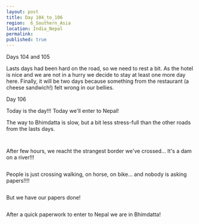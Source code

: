 ```yaml
---
layout: post
title: Day 104_to_106
region:  6_Southern_Asia
location: India_Nepal
permalink: 
published: true
---
```

Days 104 and 105

Lasts days had been hard on the road, so we need to rest a bit. As the hotel is nice and we are not in a hurry we decide to stay at least one more day here. Finally, it will be two days because something from the restaurant (a cheese sandwich!) felt wrong in our bellies.

Day 106

Today is the day!!! Today we'll enter to Nepal!

The way to Bhimdatta is slow, but a bit less stress-full than the other roads from the lasts days.

<p><a
href="https://lh3.googleusercontent.com/Z8vAZOqiG9uXZrf-I_o5Js2MRP-Zgt2bXTcld4_b1RGfoTa5KdksxGBkJv1-dc3e_jdF_BxC8zvP73A8ovM8nBGi397RP4ZJpDNipWp5G6-_Z3XZ_sPOuFG1uNKbdp83h2w9z0EzwUqyzw6uH8JWklPJyFAAK4k-OKVDplCzdXigbhIeSq2Q0kcfZpFho8u7q1ahE4QAofyA7LVXVo6betP_cvWTTmHtvhvzebs6QlavGpBc_bwzlygnmZQxw32ZXcbS4Fu9Lx9SNLfde8-CR8lp8UYksxhEBoPPXGcs3EXc7lWQo0ahpbMAM0X3OU7BZZBpo7nPaswkxo_1MHmcNnsZCV7Z2Eh_BGD1qc--PSwTDrygnzfNo2gl2Tpj18ZUEwZG3My8qGI2PCWzh1PEIlgewLkC91KTMtAj13CqtXrhwLnEGYbGKXPHYYOLOV5LtHQXFlIEXvO1xly_BWUUmqcBMOlQNfKxQs9sgCxa7mdB6JaK9Bzf0P0gRq3wbKayjbzotOoocWb5eGaKWS6OL4C1YuZq47MNk9b8_tFLbvj-i4-1PfkD6MBJr4V9D9Tf33tz0V8mbyEyooLhC3te3CjIa6hHYMQGfKa3tMnQjGgSiRFQn9IgK_JFXTIv_Ym506hTFcxW9eSZCvI4IwdTHW8V1pgd1WyhpnLhShz2ZXlJyda60JylTeD3pg=w836-h627-no"><img 
src="https://lh3.googleusercontent.com/Z8vAZOqiG9uXZrf-I_o5Js2MRP-Zgt2bXTcld4_b1RGfoTa5KdksxGBkJv1-dc3e_jdF_BxC8zvP73A8ovM8nBGi397RP4ZJpDNipWp5G6-_Z3XZ_sPOuFG1uNKbdp83h2w9z0EzwUqyzw6uH8JWklPJyFAAK4k-OKVDplCzdXigbhIeSq2Q0kcfZpFho8u7q1ahE4QAofyA7LVXVo6betP_cvWTTmHtvhvzebs6QlavGpBc_bwzlygnmZQxw32ZXcbS4Fu9Lx9SNLfde8-CR8lp8UYksxhEBoPPXGcs3EXc7lWQo0ahpbMAM0X3OU7BZZBpo7nPaswkxo_1MHmcNnsZCV7Z2Eh_BGD1qc--PSwTDrygnzfNo2gl2Tpj18ZUEwZG3My8qGI2PCWzh1PEIlgewLkC91KTMtAj13CqtXrhwLnEGYbGKXPHYYOLOV5LtHQXFlIEXvO1xly_BWUUmqcBMOlQNfKxQs9sgCxa7mdB6JaK9Bzf0P0gRq3wbKayjbzotOoocWb5eGaKWS6OL4C1YuZq47MNk9b8_tFLbvj-i4-1PfkD6MBJr4V9D9Tf33tz0V8mbyEyooLhC3te3CjIa6hHYMQGfKa3tMnQjGgSiRFQn9IgK_JFXTIv_Ym506hTFcxW9eSZCvI4IwdTHW8V1pgd1WyhpnLhShz2ZXlJyda60JylTeD3pg=w836-h627-no" class="oversize" alt=""></a></p>

<p><a
href="https://lh3.googleusercontent.com/ppEIFk0z1ZY-eH1UvhrKscHiQbk7C3bwc9DOVOEZVTczkLHXShzvrgay9j3g_z0xAp8Fk4S9MF2l4L8qppNjqRYCehzESFz6ZG2NUOKM4zEyqbIgeY11oVqtdzmGcs7vFsNCs_ELuoEEoleXnKdOV2IGF12CSfxmSLa7YaJfjs3zSH65GXNPMImH7rVPgNeiBdHODjmdfl1pc1d5akGaXpykp-XNfuAuDn8UqLOoDxfRPAQ7EmF9L2YEMDFiugaTJV-xCSLwq8YebtAQN5kU9LMLL2wRaDMaVA1ZrzCXwhR9kXafKOJoh6_-vtv0afNQCP2xi3RahHQq2HajSTiG1XztF1S2jcfKcGSyC_dX9Q8ZuQncFi-RmofBAGkaicN3kgB9mCUvadyAp3PIN6k25aXyoNIso80x3WwxNZ4wbsXcaz8ujIV3T5pBi5WFr2Z1L-AWNl8RGD36fzxnxp9rTzL-yj7VmsWCX2EtDvSnI7A4ntgMQUIyL7n79HafZsJQzP9BncVutsFvxblBGvfCt7qUbyOfynt3jnUtXGmIU1JASDeq1S5PTCvG-dc6PKKHNoG3cbqzNS6iVqY9xBdF30DeOqr4bztbtqRsj27ngkwe6JXarO3TYwIimUK-HJb29YgnA_66Z8PEEsU87PgxIrDL3u3ccP0jhMNp23NM5M_Dn_VCh02EKqF7LQ=w836-h627-no"><img 
src="https://lh3.googleusercontent.com/ppEIFk0z1ZY-eH1UvhrKscHiQbk7C3bwc9DOVOEZVTczkLHXShzvrgay9j3g_z0xAp8Fk4S9MF2l4L8qppNjqRYCehzESFz6ZG2NUOKM4zEyqbIgeY11oVqtdzmGcs7vFsNCs_ELuoEEoleXnKdOV2IGF12CSfxmSLa7YaJfjs3zSH65GXNPMImH7rVPgNeiBdHODjmdfl1pc1d5akGaXpykp-XNfuAuDn8UqLOoDxfRPAQ7EmF9L2YEMDFiugaTJV-xCSLwq8YebtAQN5kU9LMLL2wRaDMaVA1ZrzCXwhR9kXafKOJoh6_-vtv0afNQCP2xi3RahHQq2HajSTiG1XztF1S2jcfKcGSyC_dX9Q8ZuQncFi-RmofBAGkaicN3kgB9mCUvadyAp3PIN6k25aXyoNIso80x3WwxNZ4wbsXcaz8ujIV3T5pBi5WFr2Z1L-AWNl8RGD36fzxnxp9rTzL-yj7VmsWCX2EtDvSnI7A4ntgMQUIyL7n79HafZsJQzP9BncVutsFvxblBGvfCt7qUbyOfynt3jnUtXGmIU1JASDeq1S5PTCvG-dc6PKKHNoG3cbqzNS6iVqY9xBdF30DeOqr4bztbtqRsj27ngkwe6JXarO3TYwIimUK-HJb29YgnA_66Z8PEEsU87PgxIrDL3u3ccP0jhMNp23NM5M_Dn_VCh02EKqF7LQ=w836-h627-no" class="oversize" alt=""></a></p>

After few hours, we reacht the strangest border we've crossed... It's a dam on a river!!!

<p><a
href="https://lh3.googleusercontent.com/c31Q_Pn_gtjM8yZlWPM2lvo0YAbCHWrlLjkntpfiyRgvYSB0RBmEoVSY5FGa4l-AejuFdtsrvjxoGJYfoY3B3GMkbu6gEc9DkAjU1rz0enrEvzOIXPVVQrKFlHRK_36RFZ0GASt73a6aohfACv-xFJbRemiNifTUYpbfjxKZx9dRay64JjCI5JxZdrZMVm9gCFyIxGHfrsOf7n5po9l4AWoRxA1cCs5BxSfgy-hyzbwC2vusIa4FCvHYiJj14TtRq7xjoqzE62X2yv40ZX7G38p3gb7KoREFk2ESeb3Kub-nwmg1yBbhYqCDyJp4EJo_7tumPeLxrzQROtQZl3d86TT77S_Kwy89d8nNOAECIszWKgBaLQsTJMCLnbs6AivdKz5dHfAkpwUwYh4GEWwGYkf8HkAkWXr1DB2Qk1zWTddoIp00wjs_ukvkWZt-lkh3itg4K8tf3i99RiEt9NNG-OU3QiTGu2n_QevuQChByoLVSq1tY4acS-MoyLGsla0zwhJojOzYjwREAgEf3ysSnu0-dmNX1-DDOLw3Z2R0QggPMudhWkX9CmHcw4fMlcUmDfdklHeA4mDCFKycqhx1ZmYI71ENdSl_jPoLbkjxIw09If4iSLDpTK1cZwFUWMRcna9QP_BLH57tPhc94VYBO_Y8g1qSSlL1liFIfTT_cUH-MgTPaezzC5_eLg=w836-h627-no"><img 
src="https://lh3.googleusercontent.com/c31Q_Pn_gtjM8yZlWPM2lvo0YAbCHWrlLjkntpfiyRgvYSB0RBmEoVSY5FGa4l-AejuFdtsrvjxoGJYfoY3B3GMkbu6gEc9DkAjU1rz0enrEvzOIXPVVQrKFlHRK_36RFZ0GASt73a6aohfACv-xFJbRemiNifTUYpbfjxKZx9dRay64JjCI5JxZdrZMVm9gCFyIxGHfrsOf7n5po9l4AWoRxA1cCs5BxSfgy-hyzbwC2vusIa4FCvHYiJj14TtRq7xjoqzE62X2yv40ZX7G38p3gb7KoREFk2ESeb3Kub-nwmg1yBbhYqCDyJp4EJo_7tumPeLxrzQROtQZl3d86TT77S_Kwy89d8nNOAECIszWKgBaLQsTJMCLnbs6AivdKz5dHfAkpwUwYh4GEWwGYkf8HkAkWXr1DB2Qk1zWTddoIp00wjs_ukvkWZt-lkh3itg4K8tf3i99RiEt9NNG-OU3QiTGu2n_QevuQChByoLVSq1tY4acS-MoyLGsla0zwhJojOzYjwREAgEf3ysSnu0-dmNX1-DDOLw3Z2R0QggPMudhWkX9CmHcw4fMlcUmDfdklHeA4mDCFKycqhx1ZmYI71ENdSl_jPoLbkjxIw09If4iSLDpTK1cZwFUWMRcna9QP_BLH57tPhc94VYBO_Y8g1qSSlL1liFIfTT_cUH-MgTPaezzC5_eLg=w836-h627-no" class="oversize" alt=""></a></p>

People is just crossing walking, on horse, on bike... and nobody is asking papers!!!!

<p><a
href="https://lh3.googleusercontent.com/-77L9IB7dHkKJaqChYDeEGYW1IUtvsI6uS04lSACyQediTB3YHqtNtm2Ywd3FerHWK14YbxfMRYR4ASMy9OH5iWYIOjb0HRIgmPj69eY0bdCVb7QRIowaL-qhSj__qMKOyE2n2hxIPMWYPu-dVaiMzXgp6KvIksBRCVwBXb60iGvLV430MTWQ_J3dvEL6HkLIEG79oGcptjVxI3P1YTf3kWvrfcFqs0z50elpjPf3EzsbMS8Tm_XnRm1Y0Ip2g5okFyFF35YGuuEdFqVFDgdPZL4mKSVLHqDw6-wm2rRo0j43ocXJE2FoIhfbmr8X5lNZVVat8Wn2VIbSgt1k7glKxikAetw8Duu5KB6Cy1V5IBNC4sG3efURrA8dwxvRtijSGv_0oHXFfG5Sv3ONvvlZPD6lRvQNYb-avbY1jqNCyHgdhn8TGR-pz-iBHc5sArWxRDLW6P7aVbmf56rVY33whqx_8cTyQ0KPQswQGhOshhte4vV7Hk_TriESt1VCxtGuvmuIXTA5a0s_x6y7AS-K8PRmV-ruKx1H5r8NZAVnsmTcu3S4ayAx7T8sRsxKu0_0ftq5_Pf5TYaY9yyQtRdQrRJNtwpUF-y21ouKHF4XzY5W_BMzzxMN0W4_dBUDkS0kBQh4gFFEEQbQ55VQskQQczGDT5ziSLBkWZQ1fumA7KA92smKSf3nPsGjQ=w836-h627-no"><img 
src="https://lh3.googleusercontent.com/-77L9IB7dHkKJaqChYDeEGYW1IUtvsI6uS04lSACyQediTB3YHqtNtm2Ywd3FerHWK14YbxfMRYR4ASMy9OH5iWYIOjb0HRIgmPj69eY0bdCVb7QRIowaL-qhSj__qMKOyE2n2hxIPMWYPu-dVaiMzXgp6KvIksBRCVwBXb60iGvLV430MTWQ_J3dvEL6HkLIEG79oGcptjVxI3P1YTf3kWvrfcFqs0z50elpjPf3EzsbMS8Tm_XnRm1Y0Ip2g5okFyFF35YGuuEdFqVFDgdPZL4mKSVLHqDw6-wm2rRo0j43ocXJE2FoIhfbmr8X5lNZVVat8Wn2VIbSgt1k7glKxikAetw8Duu5KB6Cy1V5IBNC4sG3efURrA8dwxvRtijSGv_0oHXFfG5Sv3ONvvlZPD6lRvQNYb-avbY1jqNCyHgdhn8TGR-pz-iBHc5sArWxRDLW6P7aVbmf56rVY33whqx_8cTyQ0KPQswQGhOshhte4vV7Hk_TriESt1VCxtGuvmuIXTA5a0s_x6y7AS-K8PRmV-ruKx1H5r8NZAVnsmTcu3S4ayAx7T8sRsxKu0_0ftq5_Pf5TYaY9yyQtRdQrRJNtwpUF-y21ouKHF4XzY5W_BMzzxMN0W4_dBUDkS0kBQh4gFFEEQbQ55VQskQQczGDT5ziSLBkWZQ1fumA7KA92smKSf3nPsGjQ=w836-h627-no" class="oversize" alt=""></a></p>

But we have our papers done!

<p><a
href="https://lh3.googleusercontent.com/_Qkbt--L56YQel4VYz4xVi3gCEveL-cgKuTDw_buk39n2HkNcWeLNK0cOC9CiQZL2JYxvF8T8NCkq7Sgur9oIXTmcUPZUBtauMUxQmoEbVd5mK-x2zpzACeFc3CxCVV7e6Vc2YtZ0XSEkgioxl4Yhy-dANQrNyJbrHq0gzUgz58BHulFpf1U3FpBtbC3rW2kXTvAER4XHgVPjesXvngzjIzVpi7CUMzfNjvGT0aBoTOmlGFnaDIN7BqgDmnWKBygLrBL6g4eWefVR1v_4iaDXj8oR2Venf3Y-cuV9rYaFnxwCv5JVbby42gvxQXqmShgEH-KXPD6RDK_KQ6I8mYk9lZgTrIXRJsID1oNJiPwbSZLUPESu8_4BBl_gexrbSV1gnlRQ7Oqp1E0ug4GgPH8zMEY-vljGT2rU0i8RG2vh2BLt-tCvpNfpkieWX2KvOx0HnWN3rMxTlPsjC5wGXVL7rpLb6cJluYHl5t4WZm-ZV8bOHhJMJ2-jduePdmrdwgUneQ2flV34_FA_sLfTFpk425xcRAAOxBUTZDlLvudmJ18DsxezmiWT_lQU1F8UjrsRJzGiwbu-iERJMdGZz9PcRdsn6sFu-bVN-smIFzw9iEhcj1YwBDmEHfyojVVnoASjvOpY4E6l5OZ03eHO4yv4CWoEanxJChSW8pAJU89tVXe9Y-68-ShALHwAg=w669-h502-no"><img 
src="https://lh3.googleusercontent.com/_Qkbt--L56YQel4VYz4xVi3gCEveL-cgKuTDw_buk39n2HkNcWeLNK0cOC9CiQZL2JYxvF8T8NCkq7Sgur9oIXTmcUPZUBtauMUxQmoEbVd5mK-x2zpzACeFc3CxCVV7e6Vc2YtZ0XSEkgioxl4Yhy-dANQrNyJbrHq0gzUgz58BHulFpf1U3FpBtbC3rW2kXTvAER4XHgVPjesXvngzjIzVpi7CUMzfNjvGT0aBoTOmlGFnaDIN7BqgDmnWKBygLrBL6g4eWefVR1v_4iaDXj8oR2Venf3Y-cuV9rYaFnxwCv5JVbby42gvxQXqmShgEH-KXPD6RDK_KQ6I8mYk9lZgTrIXRJsID1oNJiPwbSZLUPESu8_4BBl_gexrbSV1gnlRQ7Oqp1E0ug4GgPH8zMEY-vljGT2rU0i8RG2vh2BLt-tCvpNfpkieWX2KvOx0HnWN3rMxTlPsjC5wGXVL7rpLb6cJluYHl5t4WZm-ZV8bOHhJMJ2-jduePdmrdwgUneQ2flV34_FA_sLfTFpk425xcRAAOxBUTZDlLvudmJ18DsxezmiWT_lQU1F8UjrsRJzGiwbu-iERJMdGZz9PcRdsn6sFu-bVN-smIFzw9iEhcj1YwBDmEHfyojVVnoASjvOpY4E6l5OZ03eHO4yv4CWoEanxJChSW8pAJU89tVXe9Y-68-ShALHwAg=w669-h502-no" class="oversize" alt=""></a></p>

After a quick paperwork to enter to Nepal we are in Bhimdatta!

<p><a
href="https://lh3.googleusercontent.com/gGGNE_P4gEa-kOLxoM7Xuh7ursLy5w9Zx4HXPLzbnPdxNLS2oNpri2Uu0Sr_35iUCEIZaWofp8d2iGZDs5n3NkQaHdabDxdxvja-5682Ez8Jr3iy-xPCt7lUK9E4Uhh17KtsM6f6VyXoTj-CBd0Q7gz_M1MBpOoOm5SA3-qI9-oQCMgQzWVmG3iFGtjMPpo7DAAXqkZ2zdcjaH3Mv61zhRMxdXvEkki4jfXCYkec7_yKVDMX7Y6rD2AN9pBBYIuchTgzNdtyaeU2HIFQ0A3WpBkzXnDAkNTw-oe4xE5R1h0MlMRsYLZ8Pc_OrADSjN_j2b25oPhQCS3mU0G-kmdFxhQueUyNtKGIYJoDoj_E9Fyr1RuNtF3FPVemkYpL297PSHcGNGQ4Yrq23AR6wBf4DhhAXLSHOGyv5LQJDLmX0JZIP1IgYc6zii0BUxIf7oUxGDtyyYqm5OuvwpxE7yOQkWbpf5RHOMMK2r8-gkk-uhjmMFjn6-dGq2cicdLEMkAkwrdyGCT99rda6awUMeW-ZsNvcXFtO4_qoplM1BHKyxCYsBtImE9-pedrISGcW7xMfULHyeE-xjnt0IijO37OVb_P8ZU1TftF-aBIJKoMxLaCrdMMWFJlyDZW0MWWtc-5ONRjEsN3A-3ImhvK_-00cPYXfpYYVRDJi3dZBHfBs28vdwZvz7TEcBOhEw=w836-h627-no"><img 
src="https://lh3.googleusercontent.com/gGGNE_P4gEa-kOLxoM7Xuh7ursLy5w9Zx4HXPLzbnPdxNLS2oNpri2Uu0Sr_35iUCEIZaWofp8d2iGZDs5n3NkQaHdabDxdxvja-5682Ez8Jr3iy-xPCt7lUK9E4Uhh17KtsM6f6VyXoTj-CBd0Q7gz_M1MBpOoOm5SA3-qI9-oQCMgQzWVmG3iFGtjMPpo7DAAXqkZ2zdcjaH3Mv61zhRMxdXvEkki4jfXCYkec7_yKVDMX7Y6rD2AN9pBBYIuchTgzNdtyaeU2HIFQ0A3WpBkzXnDAkNTw-oe4xE5R1h0MlMRsYLZ8Pc_OrADSjN_j2b25oPhQCS3mU0G-kmdFxhQueUyNtKGIYJoDoj_E9Fyr1RuNtF3FPVemkYpL297PSHcGNGQ4Yrq23AR6wBf4DhhAXLSHOGyv5LQJDLmX0JZIP1IgYc6zii0BUxIf7oUxGDtyyYqm5OuvwpxE7yOQkWbpf5RHOMMK2r8-gkk-uhjmMFjn6-dGq2cicdLEMkAkwrdyGCT99rda6awUMeW-ZsNvcXFtO4_qoplM1BHKyxCYsBtImE9-pedrISGcW7xMfULHyeE-xjnt0IijO37OVb_P8ZU1TftF-aBIJKoMxLaCrdMMWFJlyDZW0MWWtc-5ONRjEsN3A-3ImhvK_-00cPYXfpYYVRDJi3dZBHfBs28vdwZvz7TEcBOhEw=w836-h627-no" class="oversize" alt=""></a></p>

<p><a
href="https://lh3.googleusercontent.com/m9uujo3Xmt_s8V6dzwthisLmROIs49RKfrmJyn0nqD-BFVoJ0AgHllIHuUL6O-xid1J-bS3P92v-cXOT_DJf-kcfWRfQXCYXPfPTCBzmoDDD8haatKQea4FmJ4XnD7Ay3DDJO1i_0HZnI0KcUvTVotdiq8iX9KlR0KH5epdXDypaLqaM0OZAjThE7Cfnfbqen9_3hhpRHZU6eui-TQzZ65VZkS-Zrl6hKMtjH8sBfrFvHNr34efhYr9kPDSMCaDCtKE0nz9i9x_KBLH6EvzSNgocJoLB7RV7HfBxy8X8IO4nSYNHYVzc9_wIdKTIa2QHE6pjMUEsRxJ1tzhXaP8mPivxJ4E-d1YY8UHasF-K1JMGDeWvWTlv7FenJdYJPr9X31XhzE9BJr7FvPHyUuTRS2xSpZrbNthTL3dsiHQO87xb94WjQimiqFtvf4YSy-TeOmSViYhEqwPN6mUUc89Awr-h1etjHA3gt8dh7NPZD_O6OMts08Imxck1bN-7KRBufKBJrZ134ZCL0lBI7J83To7-q1eTUJKoyabHBbclt6qIrZrTWrX7dKQ_ttqVILHyTNTiuwCLyQGDqFFlZy_i3FDSoLy8L66IbxViGfFr9U1iR57DAdxwMScN0iuIYRCMNr4n7MtKcB9SfdrkU6pP3fIgc3cjFIYyNoZQ0sQxBgFoclqDTj3yYXVbmg=w836-h627-no"><img 
src="https://lh3.googleusercontent.com/m9uujo3Xmt_s8V6dzwthisLmROIs49RKfrmJyn0nqD-BFVoJ0AgHllIHuUL6O-xid1J-bS3P92v-cXOT_DJf-kcfWRfQXCYXPfPTCBzmoDDD8haatKQea4FmJ4XnD7Ay3DDJO1i_0HZnI0KcUvTVotdiq8iX9KlR0KH5epdXDypaLqaM0OZAjThE7Cfnfbqen9_3hhpRHZU6eui-TQzZ65VZkS-Zrl6hKMtjH8sBfrFvHNr34efhYr9kPDSMCaDCtKE0nz9i9x_KBLH6EvzSNgocJoLB7RV7HfBxy8X8IO4nSYNHYVzc9_wIdKTIa2QHE6pjMUEsRxJ1tzhXaP8mPivxJ4E-d1YY8UHasF-K1JMGDeWvWTlv7FenJdYJPr9X31XhzE9BJr7FvPHyUuTRS2xSpZrbNthTL3dsiHQO87xb94WjQimiqFtvf4YSy-TeOmSViYhEqwPN6mUUc89Awr-h1etjHA3gt8dh7NPZD_O6OMts08Imxck1bN-7KRBufKBJrZ134ZCL0lBI7J83To7-q1eTUJKoyabHBbclt6qIrZrTWrX7dKQ_ttqVILHyTNTiuwCLyQGDqFFlZy_i3FDSoLy8L66IbxViGfFr9U1iR57DAdxwMScN0iuIYRCMNr4n7MtKcB9SfdrkU6pP3fIgc3cjFIYyNoZQ0sQxBgFoclqDTj3yYXVbmg=w836-h627-no" class="oversize" alt=""></a></p>


